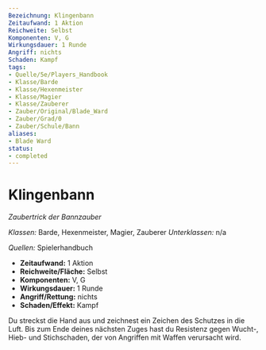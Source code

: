 ```yaml
---
Bezeichnung: Klingenbann
Zeitaufwand: 1 Aktion
Reichweite: Selbst
Komponenten: V, G
Wirkungsdauer: 1 Runde
Angriff: nichts
Schaden: Kampf
tags:
- Quelle/5e/Players_Handbook
- Klasse/Barde
- Klasse/Hexenmeister
- Klasse/Magier
- Klasse/Zauberer
- Zauber/Original/Blade_Ward
- Zauber/Grad/0
- Zauber/Schule/Bann
aliases:
- Blade Ward
status:
- completed
---
```

# Klingenbann
_Zaubertrick der Bannzauber_

_Klassen:_ Barde, Hexenmeister, Magier, Zauberer
_Unterklassen:_  n/a

_Quellen:_ Spielerhandbuch

- **Zeitaufwand:** 1 Aktion
- **Reichweite/Fläche:** Selbst
- **Komponenten:** V, G
- **Wirkungsdauer:** 1 Runde
- **Angriff/Rettung:** nichts
- **Schaden/Effekt:**  Kampf

Du streckst die Hand aus und zeichnest ein Zeichen des Schutzes in die Luft. Bis zum Ende deines nächsten Zuges hast du Resistenz gegen Wucht-, Hieb- und Stichschaden, der von Angriffen mit Waffen verursacht wird.